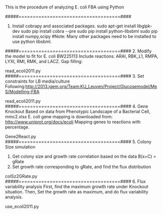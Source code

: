 This is the procedure of analyzing E. coli FBA using Python

#####====================================####
1. Install cobrapy and associated packages.
sudo apt-get install libglpk-dev
sudo pip install cobra --pre
sudo pip install python-libsbml
sudo pip install numpy,scipy
#Note: Many other packages need to be installed to use python libsbml.

#####====================================####
2. Modify the model to fit for E. coli BW225113
Include reactions: ARAI, RBK_L1, RMPA, LYXI, RMI, RMK, and LACZ.
Gap filling: 

read_ecoli2011.py
#####====================================####
3. Set constraints for LB media/culture
Following:http://2013.igem.org/Team:KU_Leuven/Project/Glucosemodel/MeS/Modelling-FBA

read_ecoli2011.py
#####====================================####
4. Gene Knockout
Based on data from Phenotypic Landscape of a Bacterial Cell, mmc2.xlsx
E. coli gene mapping is downloaded from: http://www.uniprot.org/docs/ecoli
Mapping genes to reactions with percentage.

Gene2React.py
#####====================================####
5. Colony Size simulation

1. Get colony size and growth rate correlation based on the data B(x+C) = gRate
2. Set growth rate corresponding to gRate, and find the flux distribution

colSz2GRate.py
#####====================================####
6. Flux variability analysis
First, find the maximum growth rate under Knockout situation.
Then, Set the growth rate as maximum, and do flux variability analysis.

use_ecoli2011.py

